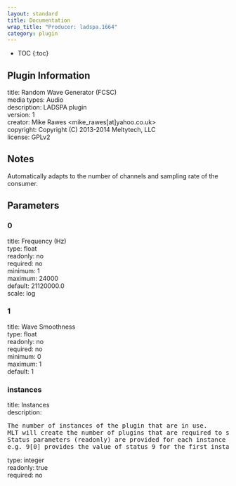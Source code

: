 ```yaml
---
layout: standard
title: Documentation
wrap_title: "Producer: ladspa.1664"
category: plugin
---
```

* TOC
{:toc}

## Plugin Information

title: Random Wave Generator (FCSC)  
media types:
Audio  
description: LADSPA plugin  
version: 1  
creator: Mike Rawes <mike_rawes[at]yahoo.co.uk>  
copyright: Copyright (C) 2013-2014 Meltytech, LLC  
license: GPLv2  

## Notes

Automatically adapts to the number of channels and sampling rate of the consumer.

## Parameters

### 0

title: Frequency (Hz)    
type: float  
readonly: no  
required: no  
minimum: 1  
maximum: 24000  
default: 21120000.0  
scale: log  

### 1

title: Wave Smoothness    
type: float  
readonly: no  
required: no  
minimum: 0  
maximum: 1  
default: 1  

### instances

title: Instances    
description:
<pre>
The number of instances of the plugin that are in use.
MLT will create the number of plugins that are required to support the number of audio channels.
Status parameters (readonly) are provided for each instance and are accessed by specifying the instance number after the identifier (starting at zero).
e.g. 9[0] provides the value of status 9 for the first instance.
</pre>
type: integer  
readonly: true  
required: no  

